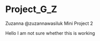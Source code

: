 # Project_G_Z
Zuzanna @zuzannawasiluk Mini Project 2 

Hello
I am not sure whether this is working

